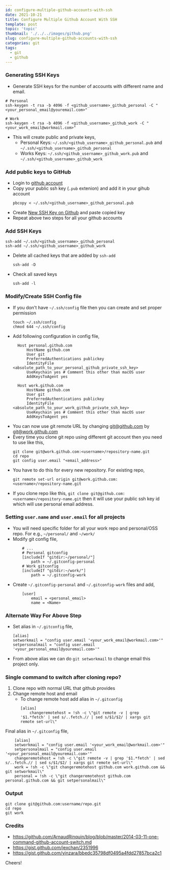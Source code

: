 ```yaml
---
id: configure-multiple-github-accounts-with-ssh
date: 2021-10-21
title: Configure Multiple Github Account With SSH
template: post
topic: 'topic'
thumbnail: './../../images/github.png'
slug: configure-multiple-github-accounts-with-ssh
categories: git
tags:
  - git
  - github
---
```


### Generating SSH Keys
- Generate SSH keys for the number of accounts with different name and email.

```shell
# Personal
ssh-keygen -t rsa -b 4096 -f <github_username>_github_personal -C "<your_personal_email@youremail.com>"

# Work
ssh-keygen -t rsa -b 4096 -f <github_username>_github_work -C "<your_work_email@workmail.com>"
```
- This will create public and private keys,
  - Personal Keys: `~/.ssh/<github_username>_github_personal.pub` and `~/.ssh/<github_username>_github_personal`
  - Works Keys: `~/.ssh/<github_username>_github_work.pub` and `~/.ssh/<github_username>_github_work`

### Add public keys to GitHub
- Login to [github account](https://github.com/login)
- Copy your public ssh key (`.pub` extenion) and add it in your gihub account
    ```shell
    pbcopy < ~/.ssh/<github_username>_github_personal.pub
    ```
- Create [New SSH Key on Github](https://github.com/settings/ssh) and paste copied key
- Repeat above two steps for all your github accounts

### Add SSH Keys
```shell
ssh-add ~/.ssh/<github_username>_github_personal
ssh-add ~/.ssh/<github_username>_github_work
```
- Delete all cached keys that are added by `ssh-add`
    ```shell
    ssh-add -D
    ```
- Check all saved keys
    ```shell
    ssh-add -l
    ```

### Modify/Create SSH Config file
- If you don't have `~/.ssh/config` file then you can create and set proper permission
    ```shell
    touch ~/.ssh/config
    chmod 644 ~/.ssh/config
    ```
- Add following configuration in config file,
  ```shell
    Host personal.github.com
        HostName github.com
        User git
        PreferredAuthentications publickey
        IdentityFile <absolute_path_to_your_personal_github_private_ssh_key>
        UseKeychain yes # Comment this other than macOS user
        AddKeysToAgent yes

    Host work.github.com
        HostName github.com
        User git
        PreferredAuthentications publickey
        IdentityFile <absolute_path_to_your_work_github_private_ssh_key>
        UseKeychain yes # Comment this other than macOS user
        AddKeysToAgent yes
  ```
- You can now use git remote URL by changing git@github.com by git@work.github.com
- Every time you clone git repo using different git account then you need to use like this,
    ```shell
    git clone git@work.github.com:<username>/repository-name.git
    cd repo
    git config user.email "<email_address>"
    ```
- You have to do this for every new repository. For existing repo,
    ```shell
    git remote set-url origin git@work.github.com:<username>/repository-name.git
    ```
- If you clone repo like this, `git clone git@github.com:<username>/repository-name.git` then it will use your public ssh key id which will use personal email address.

### Setting `user.name` and `user.email` for all projects
- You will need specific folder for all your work repo and personal/OSS repo. For e.g., `~/personal/` and `~/work/`
- Modify git config file,
    ```shell
        # ...
        # Personal gitconfig
        [includeIf "gitdir:~/personal/"]
            path = ~/.gitconfig-personal
        # Work gitconfig
        [includeIf "gitdir:~/work/"]
            path = ~/.gitconfig-work
    ```
- Create `~/.gitconfig-personal` and `~/.gitconfig-work` files and add,
    ```shell
        [user]
            email = <personal_email>
            name = <Name>
    ```

### Alternate Way For Above Step
- Set alias in `~/.gitconfig` file,
    ```shell
    [alias]
	setworkmail = "config user.email '<your_work_email@workmail.com>'"
    setpersonalmail = "config user.email '<your_personal_email@youremail.com>'"
    ```
- From above alias we can do `git setworkmail` to change email this project only.

### Single command to switch after cloning repo?
1. Clone repo with normal URL that github provides
2. Change remote host and email
    - To change remote host add alias in `~/.gitconfig`
        ```shell
        [alias]
            changeremotehost = !sh -c \"git remote -v | grep '$1.*fetch' | sed s/..fetch.// | sed s/$1/$2/ | xargs git remote set-url\"
        ```
Final alias in `~/.gitconfig` file,
```shell
    [alias]
    setworkmail = "config user.email '<your_work_email@workmail.com>'"
    setpersonalmail = "config user.email '<your_personal_email@youremail.com>'"
    changeremotehost = !sh -c \"git remote -v | grep '$1.*fetch' | sed s/..fetch.// | sed s/$1/$2/ | xargs git remote set-url\"
    work = !sh -c \"git changeremotehost github.com work.github.com && git setworkmail\"
    personal = !sh -c \"git changeremotehost github.com personal.github.com && git setpersonalmail\"
```

### Output
```shell
git clone git@github.com:username/repo.git
cd repo
git work
```

### Credits
- https://github.com/ArnaudRinquin/blog/blob/master/2014-03-11-one-command-github-account-switch.md
- https://gist.github.com/jexchan/2351996
- https://gist.github.com/yinzara/bbedc35798df0495a4fdd27857bca2c1

Cheers!